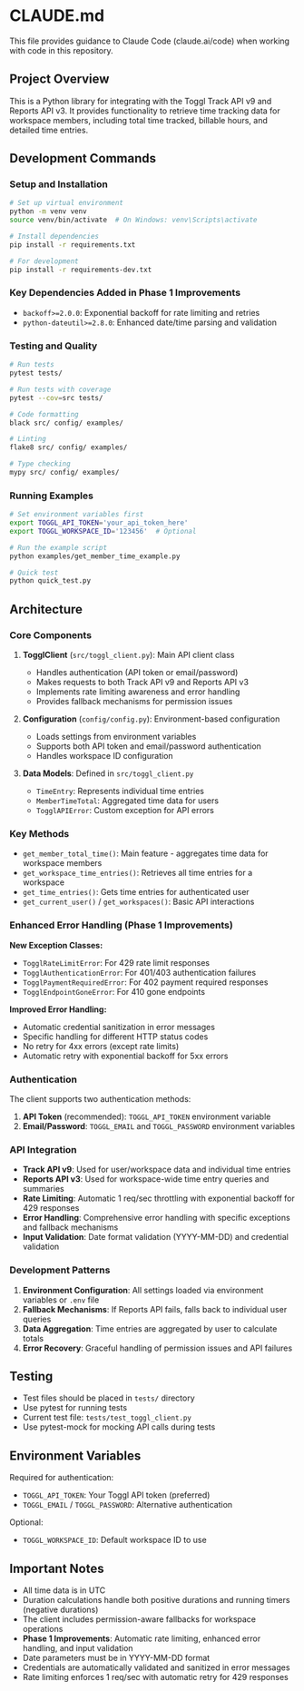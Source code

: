 # CLAUDE.md

This file provides guidance to Claude Code (claude.ai/code) when working with code in this repository.

## Project Overview

This is a Python library for integrating with the Toggl Track API v9 and Reports API v3. It provides functionality to retrieve time tracking data for workspace members, including total time tracked, billable hours, and detailed time entries.

## Development Commands

### Setup and Installation
```bash
# Set up virtual environment
python -m venv venv
source venv/bin/activate  # On Windows: venv\Scripts\activate

# Install dependencies
pip install -r requirements.txt

# For development
pip install -r requirements-dev.txt
```

### Key Dependencies Added in Phase 1 Improvements
- `backoff>=2.0.0`: Exponential backoff for rate limiting and retries
- `python-dateutil>=2.8.0`: Enhanced date/time parsing and validation

### Testing and Quality
```bash
# Run tests
pytest tests/

# Run tests with coverage
pytest --cov=src tests/

# Code formatting
black src/ config/ examples/

# Linting
flake8 src/ config/ examples/

# Type checking
mypy src/ config/ examples/
```

### Running Examples
```bash
# Set environment variables first
export TOGGL_API_TOKEN='your_api_token_here'
export TOGGL_WORKSPACE_ID='123456'  # Optional

# Run the example script
python examples/get_member_time_example.py

# Quick test
python quick_test.py
```

## Architecture

### Core Components

1. **TogglClient** (`src/toggl_client.py`): Main API client class
   - Handles authentication (API token or email/password)
   - Makes requests to both Track API v9 and Reports API v3
   - Implements rate limiting awareness and error handling
   - Provides fallback mechanisms for permission issues

2. **Configuration** (`config/config.py`): Environment-based configuration
   - Loads settings from environment variables
   - Supports both API token and email/password authentication
   - Handles workspace ID configuration

3. **Data Models**: Defined in `src/toggl_client.py`
   - `TimeEntry`: Represents individual time entries
   - `MemberTimeTotal`: Aggregated time data for users
   - `TogglAPIError`: Custom exception for API errors

### Key Methods

- `get_member_total_time()`: Main feature - aggregates time data for workspace members
- `get_workspace_time_entries()`: Retrieves all time entries for a workspace
- `get_time_entries()`: Gets time entries for authenticated user
- `get_current_user()` / `get_workspaces()`: Basic API interactions

### Enhanced Error Handling (Phase 1 Improvements)

**New Exception Classes:**
- `TogglRateLimitError`: For 429 rate limit responses
- `TogglAuthenticationError`: For 401/403 authentication failures
- `TogglPaymentRequiredError`: For 402 payment required responses
- `TogglEndpointGoneError`: For 410 gone endpoints

**Improved Error Handling:**
- Automatic credential sanitization in error messages
- Specific handling for different HTTP status codes
- No retry for 4xx errors (except rate limits)
- Automatic retry with exponential backoff for 5xx errors

### Authentication

The client supports two authentication methods:
1. **API Token** (recommended): `TOGGL_API_TOKEN` environment variable
2. **Email/Password**: `TOGGL_EMAIL` and `TOGGL_PASSWORD` environment variables

### API Integration

- **Track API v9**: Used for user/workspace data and individual time entries
- **Reports API v3**: Used for workspace-wide time entry queries and summaries
- **Rate Limiting**: Automatic 1 req/sec throttling with exponential backoff for 429 responses
- **Error Handling**: Comprehensive error handling with specific exceptions and fallback mechanisms
- **Input Validation**: Date format validation (YYYY-MM-DD) and credential validation

### Development Patterns

1. **Environment Configuration**: All settings loaded via environment variables or `.env` file
2. **Fallback Mechanisms**: If Reports API fails, falls back to individual user queries
3. **Data Aggregation**: Time entries are aggregated by user to calculate totals
4. **Error Recovery**: Graceful handling of permission issues and API failures

## Testing

- Test files should be placed in `tests/` directory
- Use pytest for running tests
- Current test file: `tests/test_toggl_client.py`
- Use pytest-mock for mocking API calls during tests

## Environment Variables

Required for authentication:
- `TOGGL_API_TOKEN`: Your Toggl API token (preferred)
- `TOGGL_EMAIL` / `TOGGL_PASSWORD`: Alternative authentication

Optional:
- `TOGGL_WORKSPACE_ID`: Default workspace ID to use

## Important Notes

- All time data is in UTC
- Duration calculations handle both positive durations and running timers (negative durations)
- The client includes permission-aware fallbacks for workspace operations
- **Phase 1 Improvements**: Automatic rate limiting, enhanced error handling, and input validation
- Date parameters must be in YYYY-MM-DD format
- Credentials are automatically validated and sanitized in error messages
- Rate limiting enforces 1 req/sec with automatic retry for 429 responses